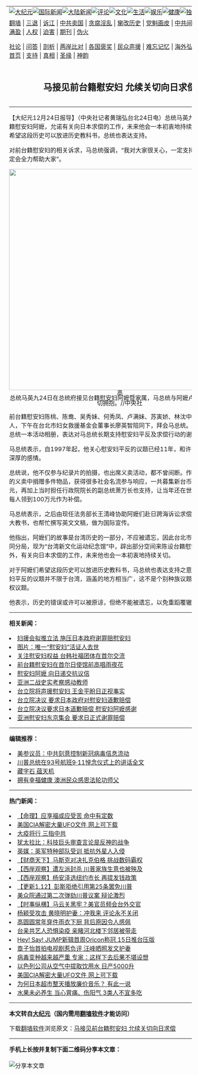<a name="1" id="1" target="_blank"></a><span id="1"></span>
<table align=center border="0"><tr><td colspan="2" VALIGN=TOP><a href="https://github.com/vdbisv347/djy/blob/master/gb/nsc413.md#1"><img src="https://raw.githubusercontent.com/vdbisv347/www/master/t/djy/1.jpg" title="大纪元"></a><a href="https://github.com/vdbisv347/djy/blob/master/gb/n24hr.md#1"><img src="https://raw.githubusercontent.com/vdbisv347/www/master/t/djy/3.jpg" title="国际新闻"></a><a href="https://github.com/vdbisv347/djy/blob/master/gb/nsc413.md#1"><img src="https://raw.githubusercontent.com/vdbisv347/www/master/t/djy/4.jpg" title="大陆新闻"></a><a href="https://github.com/vdbisv347/djy/blob/master/gb/news392.md#1"><img src="https://raw.githubusercontent.com/vdbisv347/www/master/t/djy/5.jpg" title="评论"></a><a href="https://github.com/vdbisv347/djy/blob/master/gb/news2007.md#1"><img src="https://raw.githubusercontent.com/vdbisv347/www/master/t/djy/6.jpg" title="文化"></a><a href="https://github.com/vdbisv347/djy/blob/master/gb/news2008.md#1"><img src="https://raw.githubusercontent.com/vdbisv347/www/master/t/djy/7.jpg" title="生活"></a><a href="https://github.com/vdbisv347/djy/blob/master/gb/ncyule.md#1"><img src="https://raw.githubusercontent.com/vdbisv347/www/master/t/djy/8.jpg" title="娱乐"></a><a href="https://github.com/vdbisv347/djy/blob/master/gb/nsc1002.md#1"><img src="https://raw.githubusercontent.com/vdbisv347/www/master/t/djy/9.jpg" title="健康"><a href="https://github.com/vdbisv347/djy/blob/master/gb/nf6092.md#1"><img src="https://raw.githubusercontent.com/vdbisv347/www/master/t/djy/10a.jpg" title="独家"></a><a href="https://github.com/vdbisv347/djy/blob/master/gb/nf4514.md#1"><img src="https://raw.githubusercontent.com/vdbisv347/www/master/t/djy/12a.jpg" title="头条"></a></td></tr>
<tr><td colspan="2" VALIGN=TOP><a target="_blank" href="https://github.com/vdbisv347/www/blob/master/README.md?zsrh#1">翻墙</a> | <a target="_blank" href="https://github.com/vdbisv347/djy/blob/master/gb/nf5657.md#1">三退</a> | <a target="_blank" href="https://github.com/vdbisv347/djy/blob/master/gb/nf6124.md#1">诉江</a> | <a target="_blank" href="https://github.com/vdbisv347/djy/blob/master/gb/nf1176117.md#1">中共卖国</a> | <a target="_blank" href="https://github.com/vdbisv347/djy/blob/master/gb/nf5773.md#1">贪腐淫乱</a> | <a target="_blank" href="https://github.com/vdbisv347/djy/blob/master/gb/nf1176115.md#1">窜改历史</a> | <a target="_blank" href="https://github.com/vdbisv347/djy/blob/master/gb/nf1176107.md#1">党魁画皮</a> | <a target="_blank" href="https://github.com/vdbisv347/djy/blob/master/gb/nf1320400.md#1">中共间谍</a> | <a target="_blank" href="https://github.com/vdbisv347/djy/blob/master/gb/nf1176114.md#1">破坏传统</a> | <a target="_blank" href="https://github.com/vdbisv347/ntdtv/blob/master/gb/prog447_1.md#1">恶贯满盈</a> | <a target="_blank" href="https://github.com/vdbisv347/djy/blob/master/gb/ncid278.md#1">人权</a> | <a target="_blank" href="https://github.com/vdbisv347/djy/blob/master/gb/nf1176111.md#1">迫害</a> | <a target="_blank" href="https://gitlab.com/szzdlab/mh-qikan/blob/master/README.md#1">期刊</a> | <a target="_blank" href="https://github.com/vdbisv347/djy/blob/master/gb/nf5562.md#1">伪火</a></p><p><a target="_blank" href="https://github.com/vdbisv347/djy/blob/master/gb/9p.md#1">社论</a> | <a target="_blank" href="https://github.com/vdbisv347/djy/blob/master/gb/nf4378.md#1">问答</a> | <a target="_blank" href="https://github.com/vdbisv347/djy/blob/master/gb/nf5792.md#1">剖析</a> | <a target="_blank" href="https://github.com/vdbisv347/djy/blob/master/gb/nf5735.md#1">两岸比对</a> | <a target="_blank" href="https://github.com/vdbisv347/djy/blob/master/gb/nf6119.md#1">各国褒奖</a> | <a target="_blank" href="https://github.com/vdbisv347/djy/blob/master/gb/nf6120.md#1">民众声援</a> | <a target="_blank" href="https://github.com/vdbisv347/djy/blob/master/gb/nf1188594.md#1">难忘记忆</a> | <a target="_blank" href="https://github.com/vdbisv347/djy/blob/master/gb/nf3180.md#1">海外弘传</a> | <a target="_blank" href="https://github.com/vdbisv347/djy/blob/master/gb/nf5410.md#1">万人上访</a> | <a target="_blank" href="https://github.com/vdbisv347/www/blob/master/README.md?zsrh#1">平台首页</a> | <a target="_blank" href="https://github.com/vdbisv347/djy/blob/master/gb/nf4386.md#1">支持</a> | <a target="_blank" href="https://github.com/vdbisv347/djy/blob/master/gb/nf4389.md#1">真相</a> | <a target="_blank" href="https://github.com/vdbisv347/djy/blob/master/gb/nf5790.md#1">圣缘</a> | <a target="_blank" href="https://github.com/vdbisv347/djy/blob/master/gb/nf4786.md#1">神韵</a></td></tr>
<tr><td VALIGN=TOP width="626"><h2 align=center>马接见前台籍慰安妇 允续关切向日求偿</h2>

<h6></h6>
<hr>
<p>【大纪元12月24日报导】（中央社记者黄瑞弘台北24日电）总统马英九今天接见前台籍<ahref="https://github.com/vdbisv347/djy/blob/master/gb/tag/%E6%85%B0%E5%AE%89%E5%A6%87.md#1">慰安妇</a>阿嬷，允诺有关向日本求偿的工作，未来他会一本初衷地持续关切；对她们希望这段历史可以放进历史教科书，总统也表达支持。</p>
<p>对前台籍<ahref="https://github.com/vdbisv347/djy/blob/master/gb/tag/%E6%85%B0%E5%AE%89%E5%A6%87.md#1">慰安妇</a>的相关诉求，马总统强调，“我对大家很关心，一定支持爱护各位，一定会全力帮助大家”。</p>
<p><!--image v 1.0--></p>
<div style="line-height: 90%; text-align: center;">
	<img src="https://i.epochtimes.com/assets/uploads/2008/12/812240721321758-600x398.jpg" alt="" title="" width="600" b="398"
	class="size-large wp-image-7347492" /></a><img width="14" b="12" border="0" alt="高精度图片" src="//www.epochtimes.com/images/highRes.jpg"/><br /><span class="bn12">总统马英九24日在总统府接见台籍慰安妇阿嬷暨家属，马总统与阿嬷卢满妹（左）亲切拥抱。//中央社</span></div>
<p><!-- --></p>
<p>前台籍慰安妇陈桃、陈鸯、吴秀妹、何秀凤、卢满妹、苏寅娇、林沈中、蔡芳美等人，下午在台北市妇女救援基金会董事长廖英智陪同下，拜会马总统。她们特别赠送总统一本活动相册，表达对马总统长期支持慰安妇平反及求偿行动的谢意。</p>
<p>马总统表示，自1997年起，他关心慰安妇平反的议题已经11年，和许多阿嬷都有很深厚的感情。</p>
<p>总统说，他不仅参与纪录片的拍摄，也出席义卖活动，都不曾间断。作家李敖在当年的义卖中捐赠多件物品，获得很多社会名流参与响应，一共募集新台币3800多万元，再加上当时担任行政院院长的副总统萧万长也支持，让当年还在世的58位阿嬷，每人领到100万元作为补偿。</p>
<p>马总统表示，之后由现任法务部长王清峰协助阿嬷们赴日跨海诉讼求偿，当时他在政大教书，也帮忙撰写英文文稿，做为国际宣传。</p>
<p>他指出，阿嬷们的故事是台湾历史的一部分，不应被遗忘，因此台北市政府将在前大同分局，现为“台湾新文化运动纪念馆”中，辟出部分空间来陈设台籍慰安妇历史。此外，有关向日本求偿的工作，未来他也会一本初衷地持续关切。</p>
<p>对于阿嬷们希望这段历史可以放进历史教科书，马总统也表达支持之意，并强调慰安妇平反的议题并不限于台湾，涵盖的地方相当广，这不是个别种族议题，而是一个人权议题。</p>
<p>他表示，历史的错误或许可以被原谅，但绝不能被遗忘，以免重蹈覆辙。</p>

<hr>


<strong>相关新闻：</strong>
<li><a href="https://github.com/vdbisv347/djy/blob/master/gb/8/4/7/n2073664.md#1">妇援会拟推立法 施压日本政府谢罪赔慰安妇</a></li>
<li><a href="https://github.com/vdbisv347/djy/blob/master/gb/8/7/8/n2183494.md#1">图片：唯一“慰安妇”活证人去世</a></li>
<li><a href="https://github.com/vdbisv347/djy/blob/master/gb/8/7/15/n2192300.md#1">关注慰安妇权益  台韩社福团体在首尔交流</a></li>
<li><a href="https://github.com/vdbisv347/djy/blob/master/gb/8/7/16/n2193283.md#1">前台籍慰安妇在首尔日使馆前高唱雨夜花</a></li>
<li><a href="https://github.com/vdbisv347/djy/blob/master/gb/8/8/14/n2227740.md#1">慰安妇阿嬷 向日递交抗议信</a></li>
<li><a href="https://github.com/vdbisv347/djy/blob/master/gb/8/9/21/n2270126.md#1">亚洲二战史实考察感动教师</a></li>
<li><a href="https://github.com/vdbisv347/djy/blob/master/gb/8/11/10/n2325448.md#1">台立院将声援慰安妇  王金平盼日正视事实</a></li>
<li><a href="https://github.com/vdbisv347/djy/blob/master/gb/8/11/11/n2325998.md#1">台立院决议 要求日本政府对慰安妇道歉赔偿</a></li>
<li><a href="https://github.com/vdbisv347/djy/blob/master/gb/8/11/11/n2326275.md#1">台立院决议要求日本道歉赔偿 慰安妇阿嬷感谢</a></li>
<li><a href="https://github.com/vdbisv347/djy/blob/master/gb/8/11/24/n2339953.md#1">亚洲慰安妇东京集会  要求日正式谢罪赔偿</a></li>
<hr>


<strong>编辑推荐：</strong>
<li><a href="https://github.com/onzhi266/djy/blob/master/gb/20/2/22/n11887949.md#1">美参议员：中共刻意控制新冠病毒信息流动</a></li>
<li><a href="https://github.com/tsiac2612/djy/blob/master/gb/18/9/14/n10714814.md#1" target="_blank">川普总统在93号航班9·11悼念仪式上的讲话全文</a></li><li><a href="https://github.com/vdbisv347/djy/blob/master/gb/14/6/9/n4173977.md?dfh#1" target="_blank">藏字石 蕴天机</a></li><li><a href="https://github.com/tsiac2612/djy/blob/master/gb/19/2/8/n11032583.md#1" target="_blank">拥有幸福健康 澳洲民众感恩法轮功师父</a></li>
<hr>

<strong>热门新闻：</strong>
<li><a href="https://github.com/vdbisv347/djy/blob/master/gb/20/12/30/n12653736.md#1">【命理】应享福或应受苦 命中有定数</a></li>
<li><a href="https://github.com/vdbisv347/djy/blob/master/gb/21/1/13/n12684593.md#1">美国CIA解密大量UFO文件 网上可下载</a></li>
<li><a href="https://github.com/vdbisv347/djy/blob/master/gb/21/1/5/n12667124.md#1">大疫将行 三指中共</a></li>
<li><a href="https://github.com/vdbisv347/djy/blob/master/gb/21/1/11/n12680516.md#1">犹太拉比：科技巨头审查言论是反神的战争</a></li>
<li><a href="https://github.com/vdbisv347/djy/blob/master/gb/21/1/10/n12678623.md#1">英媒：英军特种部队受训 抵抗外星人入侵</a></li>
<li><a href="https://github.com/vdbisv347/djy/blob/master/gb/21/1/14/n12688273.md#1">【财商天下】马斯克对决扎克伯格 挑战数码霸权</a></li>
<li><a href="https://github.com/vdbisv347/djy/blob/master/gb/21/1/14/n12686761.md#1">【西岸观察】遭左派封杀 川普家族生意也被殃及</a></li>
<li><a href="https://github.com/vdbisv347/djy/blob/master/gb/21/1/14/n12688898.md#1">【西岸观察】杨安泽选纽约市长 再提发钱政策</a></li>
<li><a href="https://github.com/vdbisv347/djy/blob/master/gb/21/1/12/n12682075.md#1">【更新1.12】彭斯拒绝引用第25条罢免川普</a></li>
<li><a href="https://github.com/vdbisv347/djy/blob/master/gb/21/1/13/n12686298.md#1">美众院通过第二次弹劾川普议案 辩论激烈</a></li>
<li><a href="https://github.com/vdbisv347/djy/blob/master/gb/21/1/12/n12684087.md#1">【时事纵横】马云关黑牢？美官员频会台外交官</a></li>
<li><a href="https://github.com/vdbisv347/djy/blob/master/gb/21/1/13/n12684292.md#1">杨颖受攻击 黄晓明护妻：冲我来 评论永不关闭</a></li>
<li><a href="https://github.com/vdbisv347/djy/blob/master/gb/21/1/13/n12686353.md#1">高圆圆常年穿件雨衣下厨 背后原因令人感佩</a></li>
<li><a href="https://github.com/vdbisv347/djy/blob/master/gb/21/1/14/n12688483.md#1">台亲共艺人恐惧染疫 亲睹河北楼下邻居被带走</a></li>
<li><a href="https://github.com/vdbisv347/djy/blob/master/gb/21/1/14/n12687204.md#1">Hey! Say! JUMP新辑首周Oricon称冠 15日推台压版</a></li>
<li><a href="https://github.com/vdbisv347/djy/blob/master/gb/21/1/12/n12683780.md#1">章子怡首拍电视剧惹负评 汪峰晒照发文护妻</a></li>
<li><a href="https://github.com/vdbisv347/djy/blob/master/gb/21/1/13/n12686488.md#1">病毒变种越来越严重 专家：这样下去后果不堪设想</a></li>
<li><a href="https://github.com/vdbisv347/djy/blob/master/gb/21/1/13/n12685094.md#1">以色列公司从空气中提取饮用水 日产5000升</a></li>
<li><a href="https://github.com/vdbisv347/djy/blob/master/gb/21/1/13/n12684593.md#1">美国CIA解密大量UFO文件 网上可下载</a></li>
<li><a href="https://github.com/vdbisv347/djy/blob/master/gb/21/1/13/n12684833.md#1">为何日本超市整天播放廉价音乐？ 有此一说</a></li>
<li><a href="https://github.com/vdbisv347/djy/blob/master/gb/21/1/12/n12682126.md#1">水果未必养生 当心胃痛、伤阳气 3类人不宜多吃</a></li>
<hr>

<strong>本文转自<a href="https://www.epochtimes.com">大纪元</a>（国内需用<a href="https://github.com/vdbisv347/www/blob/master/README.md#8">翻墙软件</a>才能访问）</strong><p>下载<a href="https://github.com/vdbisv347/www/blob/master/README.md#8">翻墙软件</a>浏览原文：<a href="https://www.epochtimes.com/gb/8/12/24/n2373920.htm">马接见前台籍慰安妇 允续关切向日求偿</a></p><hr>

<strong>手机上长按并复制下面二维码分享本文章：</strong><br><br><img src="https://chart.apis.google.com/chart?cht=qr&chs=240x240&choe=UTF-8&chld=M|2&chl=https://github.com/vdbisv347/djy/blob/master/gb/8/12/24/n2373920.md%231" title="分享本文章"></td><td VALIGN=TOP><a href="https://github.com/vdbisv347/djy/blob/master/gb/16/1/21/n4622075.md?dfh#1" target="_blank"><img src="https://raw.githubusercontent.com/vdbisv347/djy/master/gb/300/wei-f1.jpg" title="中共的伪火骗局"  alt="中共的伪火骗局"></a><br><a href="https://github.com/vdbisv347/www/blob/master/README.md?dfh#9" target="_blank"><img src="https://raw.githubusercontent.com/vdbisv347/djy/master/gb/300/yong-h.jpg" title="永恒的见证"  alt="永恒的见证"></a><br><a href="https://github.com/vdbisv347/djy/blob/master/gb/13/9/29/n3974789.md?dfh#1" target="_blank"><img src="https://raw.githubusercontent.com/vdbisv347/djy/master/gb/300/shang-lnz.jpg" title="善良女子被中共投男牢"  alt="善良女子被中共投男牢"></a><br><a href="https://github.com/vdbisv347/djy/blob/master/gb/16/3/16/n4663449.md?dfh#1" target="_blank"><img src="https://raw.githubusercontent.com/vdbisv347/djy/master/gb/300/huo-z3.jpg" title="警卫目击活摘器官"  alt="警卫目击活摘器官"></a><br><a href="https://github.com/vdbisv347/djy/blob/master/gb/16/8/7/n8177641.md?dfh#1" target="_blank"><img src="https://raw.githubusercontent.com/vdbisv347/djy/master/gb/300/huo-z4.jpg" title="证人描述活摘恐怖"  alt="证人描述活摘恐怖"></a><br><a href="https://github.com/vdbisv347/djy/blob/master/gb/10/4/19/n2881569.md?dfh#1" target="_blank"><img src="https://raw.githubusercontent.com/vdbisv347/djy/master/gb/300/huo-z1.jpg" title="揭开活摘器官黑幕"  alt="揭开活摘器官黑幕"></a><br><a href="https://github.com/vdbisv347/djy/blob/master/gb/10/11/7/n3077476.md?dfh#1" target="_blank"><img src="https://raw.githubusercontent.com/vdbisv347/djy/master/gb/300/ma-ks.jpg" title="马克思的成魔之路"  alt="马克思的成魔之路"></a><br><a href="https://github.com/vdbisv347/djy/blob/master/gb/14/6/9/n4173977.md?dfh#1" target="_blank"><img src="https://raw.githubusercontent.com/vdbisv347/djy/master/gb/300/chang-zs.jpg" title="藏字石 蕴天机"  alt="藏字石 蕴天机"></a><br><a href="https://github.com/vdbisv347/djy/blob/master/gb/18/5/10/n10381511.md?dfh#1" target="_blank"><img src="https://raw.githubusercontent.com/vdbisv347/djy/master/gb/300/st1.jpg" title="关注3亿人三退"  alt="关注3亿人三退"></a><br><a href="https://github.com/vdbisv347/djy/blob/master/gb/18/3/21/n10237682.md?dfh#1" target="_blank"><img src="https://raw.githubusercontent.com/vdbisv347/djy/master/gb/300/jie-t.jpg" title="解体中共复兴中华"  alt="解体中共复兴中华"></a><br><a href="https://github.com/vdbisv347/djy/blob/master/gb/9/2/9/n2422991.md?dfh#1" target="_blank"><img src="https://raw.githubusercontent.com/vdbisv347/djy/master/gb/300/gao-zs.jpg" title="中共迫害良心律师"  alt="中共迫害良心律师"></a><br><a href="https://github.com/vdbisv347/djy/blob/master/gb/18/12/9/n10900044.md?dfh#1" target="_blank"><img src="https://raw.githubusercontent.com/vdbisv347/djy/master/gb/300/sj1.jpg" title="303万人举报江泽民"  alt="303万人举报江泽民"></a><br><a href="https://github.com/vdbisv347/djy/blob/master/gb/18/8/28/n10672014.md?dfh#1" target="_blank"><img src="https://raw.githubusercontent.com/vdbisv347/djy/master/gb/300/sj2.jpg" title="这些官员为何起诉江泽民"  alt="这些官员为何起诉江泽民"></a><br><a href="https://github.com/vdbisv347/djy/blob/master/gb/8/12/18/n2367165.md?dfh#1" target="_blank"><img src="https://raw.githubusercontent.com/vdbisv347/djy/master/gb/300/liangan.jpg" title="海峡两岸的强烈对比"  alt="海峡两岸的强烈对比"></a><br><a href="https://github.com/vdbisv347/djy/blob/master/gb/15/12/10/n4593139.md?dfh#1" target="_blank"><img src="https://raw.githubusercontent.com/vdbisv347/djy/master/gb/300/jia-ndzl.jpg" title="加拿大总理的贺信"  alt="加拿大总理的贺信"></a><br><a href="https://github.com/vdbisv347/djy/blob/master/gb/11/6/17/n3289382.md?dfh#1" target="_blank"><img src="https://raw.githubusercontent.com/vdbisv347/djy/master/gb/300/xiao-wd.jpg" title="探寻真相兼听则明"  alt="探寻真相兼听则明"></a><br><a href="https://github.com/vdbisv347/djy/blob/master/gb/18/10/27/n10812623.md?dfh#1" target="_blank"><img src="https://raw.githubusercontent.com/vdbisv347/djy/master/gb/300/yindu.jpg" title="印度媒体报道东方"  alt="印度媒体报道东方"></a><br><a href="https://github.com/vdbisv347/djy/blob/master/gb/18/6/9/n10469652.md?dfh#1" target="_blank"><img src="https://raw.githubusercontent.com/vdbisv347/djy/master/gb/300/xie-j.jpg" title="不一样的海外校园"  alt="不一样的海外校园"></a><br><a href="https://github.com/vdbisv347/djy/blob/master/gb/7/4/5/n1669415.md?dfh#1" target="_blank"><img src="https://raw.githubusercontent.com/vdbisv347/djy/master/gb/300/li-up.jpg" title="从大师到徒弟的传奇"  alt="从大师到徒弟的传奇"></a><br><a href="https://github.com/vdbisv347/djy/blob/master/gb/17/5/26/n9191512.md?dfh#1" target="_blank"><img src="https://raw.githubusercontent.com/vdbisv347/djy/master/gb/300/zfl2.jpg" title="亿万人与东方一本奇书"  alt="亿万人与东方一本奇书"></a><br><a href="https://github.com/vdbisv347/djy/blob/master/gb/13/11/27/n4020290.md?dfh#1" target="_blank"><img src="https://raw.githubusercontent.com/vdbisv347/djy/master/gb/300/zhen-h.jpg" title="大陆见不到的震撼场面"  alt="大陆见不到的震撼场面"></a><br><a href="https://github.com/vdbisv347/djy/blob/master/gb/15/7/17/n4482910.md?dfh#1" target="_blank"><img src="https://raw.githubusercontent.com/vdbisv347/djy/master/gb/300/dalu-sk.jpg" title="人心向善 大陆当初盛况"  alt="人心向善 大陆当初盛况"></a><br><a href="https://github.com/vdbisv347/djy/blob/master/gb/19/1/5/n10955468.md?dfh#1" target="_blank"><img src="https://raw.githubusercontent.com/vdbisv347/djy/master/gb/300/zfl1.jpg" title="追寻真理 这书讲什么"  alt="追寻真理 这书讲什么"></a><br><a href="https://github.com/vdbisv347/www/blob/master/README.md?dfh#1" target="_blank"><img src="https://raw.githubusercontent.com/vdbisv347/djy/master/gb/300/fq1.jpg" title="下载免费翻墙软件"  alt="下载免费翻墙软件"></a><br></td></tr></table>
